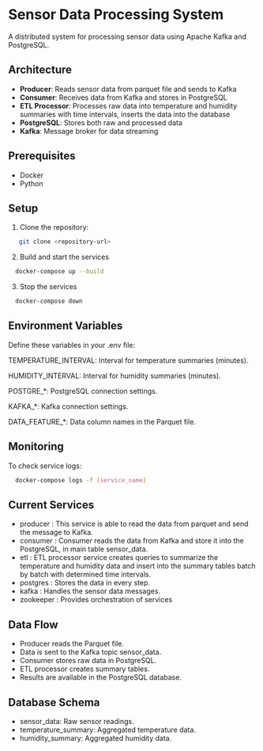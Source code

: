 # Sensor Data Processing System

A distributed system for processing sensor data using Apache Kafka and PostgreSQL.

## Architecture

- **Producer**: Reads sensor data from parquet file and sends to Kafka
- **Consumer**: Receives data from Kafka and stores in PostgreSQL
- **ETL Processor**: Processes raw data into temperature and humidity summaries with time intervals, inserts the data into the database
- **PostgreSQL**: Stores both raw and processed data
- **Kafka**: Message broker for data streaming

## Prerequisites

- Docker
- Python 

## Setup

1. Clone the repository:

```bash
   git clone <repository-url>
```
2. Build and start the services

```bash
  docker-compose up --build
```

3. Stop the services

```bash
  docker-compose down
```

## Environment Variables
Define these variables in your .env file:

TEMPERATURE_INTERVAL: Interval for temperature summaries (minutes).

HUMIDITY_INTERVAL: Interval for humidity summaries (minutes).

POSTGRE_*: PostgreSQL connection settings.

KAFKA_*: Kafka connection settings.

DATA_FEATURE_*: Data column names in the Parquet file.


## Monitoring
To check service logs:

```bash
  docker-compose logs -f [service_name]
```

## Current Services
- producer : This service is able to read the data from parquet and send the message to Kafka.
- consumer : Consumer reads the data from Kafka and store it into the PostgreSQL, in main table sensor_data.
- etl : ETL processor service creates queries to summarize the temperature and humidity data and insert into the summary tables batch by batch with determined time intervals.
- postgres : Stores the data in every step. 
- kafka : Handles the sensor data messages.
- zookeeper : Provides orchestration of services

## Data Flow
- Producer reads the Parquet file.
- Data is sent to the Kafka topic sensor_data.
- Consumer stores raw data in PostgreSQL.
- ETL processor creates summary tables.
- Results are available in the PostgreSQL database.


## Database Schema
- sensor_data: Raw sensor readings.
- temperature_summary: Aggregated temperature data.
- humidity_summary: Aggregated humidity data.


